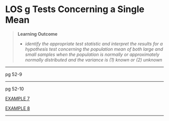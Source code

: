 # LOS g Tests Concerning a Single Mean

> **Learning Outcome**
> 
> - *identify the appropriate test statistic and interpret the results for a hypothesis test concerning the population mean of both large and small samples when the population is normally or approximately normally distributed and the variance is (1) known or (2) unknown*

---

pg 52-9

---

pg 52-10

[EXAMPLE 7](https://study.cfainstitute.org/app/cfa-program-level-i-prerequisite-readings-for-2025#read/section/tests-concerning-a-single-mean-1)

[EXAMPLE 8](https://study.cfainstitute.org/app/cfa-program-level-i-prerequisite-readings-for-2025#read/section/tests-concerning-a-single-mean-1)

---